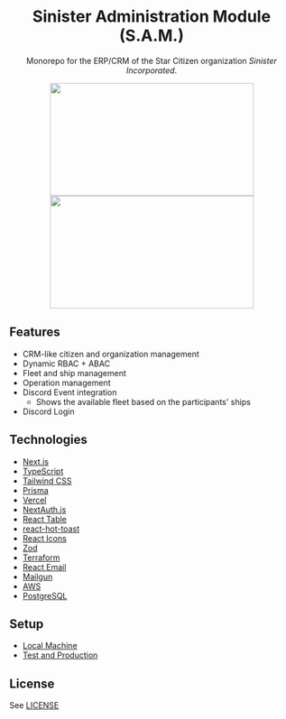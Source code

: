 <h1 align="center">Sinister Administration Module (S.A.M.)</h1>

<p align="center">Monorepo for the ERP/CRM of the Star Citizen organization <i>Sinister Incorporated</i>.</p>

<p align="center">
  <a href="https://github.com/simonknittel/sinister-incorporated/blob/develop/docs/screenshot-dashboard.png" style="display: block;">
    <img src="https://github.com/simonknittel/sinister-incorporated/blob/develop/docs/screenshot-dashboard.png?raw=true" height="200" width="361">
  </a>

  <a href="https://github.com/simonknittel/sinister-incorporated/blob/develop/docs/screenshot-spynet-citizen.png" style="display: block;">
    <img src="https://github.com/simonknittel/sinister-incorporated/blob/develop/docs/screenshot-spynet-citizen.png?raw=true" height="200" width="361">
  </a>
</p>

## Features

- CRM-like citizen and organization management
- Dynamic RBAC + ABAC
- Fleet and ship management
- Operation management
- Discord Event integration
  - Shows the available fleet based on the participants' ships
- Discord Login

## Technologies

- [Next.js](https://nextjs.org/)
- [TypeScript](https://www.typescriptlang.org/)
- [Tailwind CSS](https://tailwindcss.com/)
- [Prisma](https://www.prisma.io/)
- [Vercel](https://vercel.com/)
- [NextAuth.js](https://next-auth.js.org/)
- [React Table](https://github.com/TanStack/table)
- [react-hot-toast](https://github.com/timolins/react-hot-toast)
- [React Icons](https://github.com/react-icons/react-icons)
- [Zod](https://github.com/colinhacks/zod)
- [Terraform](https://www.terraform.io/)
- [React Email](https://react.email/)
- [Mailgun](https://www.mailgun.com/)
- [AWS](https://aws.amazon.com/)
- [PostgreSQL](https://www.postgresql.org/)

## Setup

- [Local Machine](./docs/setup-local-machine.md)
- [Test and Production](./docs/setup-test-and-production.md)

## License

See [LICENSE](./LICENSE)
